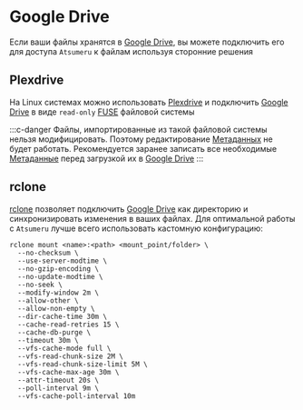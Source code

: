 # Google Drive

Если ваши файлы хранятся в [Google Drive](https://drive.google.com/), вы можете подключить его для доступа `Atsumeru` к файлам используя сторонние решения

## Plexdrive

На Linux системах можно использовать [Plexdrive](https://github.com/plexdrive/plexdrive) и подключить [Google Drive](https://drive.google.com/) в виде `read-only` [FUSE](https://www.wikiwand.com/ru/Filesystem_in_Userspace) файловой системы

:::c-danger
Файлы, импортированные из такой файловой системы нельзя модифицировать. Поэтому редактирование [Метаданных](./metadata.md) не будет работать. Рекомендуется заранее записать все необходимые [Метаданные](./metadata.md) перед загрузкой их в [Google Drive](https://drive.google.com/)
:::

## rclone

[rclone](https://rclone.org/) позволяет подключить [Google Drive](https://drive.google.com/) как директорию и синхронизировать изменения в ваших файлах. Для оптимальной работы с `Atsumeru` лучше всего использовать кастомную конфигурацию:
```
rclone mount <name>:<path> <mount_point/folder> \
  --no-checksum \
  --use-server-modtime \
  --no-gzip-encoding \
  --no-update-modtime \
  --no-seek \
  --modify-window 2m \
  --allow-other \
  --allow-non-empty \
  --dir-cache-time 30m \
  --cache-read-retries 15 \
  --cache-db-purge \
  --timeout 30m \
  --vfs-cache-mode full \
  --vfs-read-chunk-size 2M \
  --vfs-read-chunk-size-limit 5M \
  --vfs-cache-max-age 30m \
  --attr-timeout 20s \
  --poll-interval 9m \
  --vfs-cache-poll-interval 10m
```